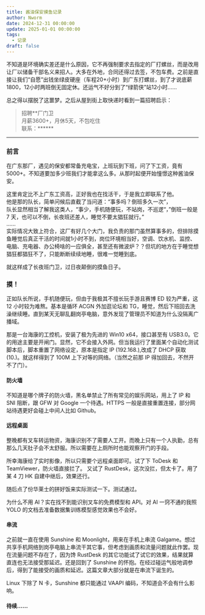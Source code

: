 ```yaml
---
title: 酱油保安摸鱼记录
author: Nworm
date: 2024-12-31 00:00:00
update: 2025-01-01 00:00:00
tags:
  - 记录
draft: false
---
```

不知道是环境确实差还是什么原因，它不再强制要求去指定的厂打螺丝，而是改用让厂以储备干部名义来招人。大多在外地，合同还得过去签，不包车费。之前是直接让我们“自愿”出钱坐绿皮硬座（车程20+小时）到广东打螺丝，到了才说底薪1800，12小时两班倒无固定休。还运气不好分到了“绿箭侠”站12小时......   

总之得以摆脱了这噩梦。之后从屋到街上取快递时看到一篇招聘启示：

> 招聘\*\*厂门卫  
> 月薪3600+，月休5天，不包吃住  
> 联系：\*\*\*\*\*\*  

<!--more-->

---------

### 前言
在广东那厂，遇见的保安都常备充电宝，上班玩到下班，问了下工资，竟有 5000+。不知道要加多少班我们才能拿这么多。从那时起便开始憧憬这种酱油保安。  

这里肯定比不上广东工资高，正好我也在找活干，于是我立即联系了他。  
他是那的队长，简单问候后直截了当问道：“事多吗？倒班多久一次”，  
队长显然相当了解我这类人，“事少，手机随便玩，不站岗，不巡逻“，”倒班一般是 7 天，也可以不倒，长夜班还差人，睡觉不要太猖狂就行。”  
......  
实际情况大致上符合，这厂有好几个大门，我负责的那门虽然算事多的，但排除摸鱼睡觉后真正干活的时间就1小时不到，岗位环境相当好，空调、饮水机、监控、电脑、充电器、办公椅啥的一应俱全，甚至还有微波炉？？但坑的地方在于睡觉想猖狂都猖狂不了，只能断断续续地睡，很难一觉睡到底。  

就这样成了长夜班门卫，过日夜颠倒的摸鱼日子。

### 摸！
正如队长所说，手机随便玩，但由于我极其不擅长玩手游且赛博 ED 较为严重，这 12 小时较为难熬。基本是循环 ACGN 外加逛论坛和 TG，睡觉，然后下班回去洗澡继续睡。直到某天无聊乱翻岗亭电脑，意外发现了管理员不知道为什么没隔离广播域。  

那是一台海康的工控机，安装了极为先进的 Win10 x64，接口甚至有 USB3.0。它的用途主要是开闸门。显然，它不会接入外网。但当我运行了里面某个自动化测试脚本后，脚本重置了网络设定，原本是指定 IP (192.168.),改成了 DHCP 获取 (10.)。就这样得到了 100M 上下对等的网络。（当然之前那 IP 得加回去，不然开不了门）。  

#### 防火墙
不知道是哪个牌子的防火墙，黑名单禁止了所有常见的娱乐网站，用上了 IP 和 SNI 阻断，跟 GFW 对 Google 一个待遇。HTTPS 一般是直接重置连接，部分网站待遇更好会碰上中间人比如 Github。

#### 远程桌面
整晚都有叉车转运物资，海康识别不了需要人工开。而晚上只有一个人执勤，总有那么几天肚子会不太舒服。所以需要在上厕所时也能观察开门的手段。  

所幸海康给了实时影像，所以只需要个远程桌面即可。试了下 ToDesk 和 TeamViewer，防火墙直接拦了。
又试了 RustDesk，这次没拦，但太卡了。用了某 4 刀 HK 自建中继后，效果还行。  
  
随后点了份华莱士的拼好饭来实际测试一下。测试通过。  

为什么不用 AI？实在找不到能识别叉车的免费模型和 API。对 AI 一窍不通的我照 YOLO 的文档去准备数据集训练模型感觉效果也不会好。 
  
#### 串流
之前就一直在使用 Sunshine 和 Moonlight，用来在手机上串流 Galgame。想过共享手机网络到岗亭电脑上串流干其它事，但考虑到画质和流量问题就此作罢。现在流量问题不存在了，因为馋 RustDesk 的其它功能试了试它的效果，结果就算直连也无法接受那延迟。还是回到了 Sunshine 的怀抱。在经过碰运气般地调参后，得到了能接受的画质和延迟。这篇文章大部分就是在串流下诞生的。  

Linux 下除了 N 卡，Sunshine 都只能通过 VAAPI 编码，不知道会不会有什么影响。

#### 待续......

